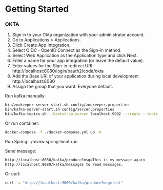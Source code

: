 # Getting Started

### OKTA 

1. Sign in to your Okta organization with your administrator account.
2. Go to Applications > Applications.
3. Click Create App Integration.
4. Select OIDC - OpenID Connect as the Sign-in method.
5. Select Web Application as the Application type and click Next.
6. Enter a name for your app integration (or leave the default value).
7. Enter values for the Sign-in redirect URI: 
http://localhost:8080/login/oauth2/code/okta
8. Add the Base URI of your application during local development
http://localhost:8080
9. Assign the group that you want: Everyone default.

Run kafka manually:
```sh
bin/zookeeper-server-start.sh config/zookeeper.properties
bin/kafka-server-start.sh config/server.properties
bin/kafka-topics.sh --bootstrap-server localhost:9092 --create --topic myTopic --partitions 1 --replication-factor 1
```
Or run container:
```sh
docker-compose -f ./docker-compose.yml up -d
```

Run Spring:
./mvnw spring-boot:run

Send message:
```sh
http://localhost:8080/kafka/produce?msg=This is my message again
http://localhost:8080/kafka/messages to read messages.
```
Or curl:
```sh
curl -v "http://localhost:9000/kafka/produce?msg=test"
```